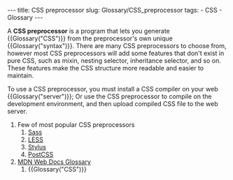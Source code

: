 --- title: CSS preprocessor slug: Glossary/CSS\_preprocessor tags: - CSS - Glossary ---

<span class="seoSummary">A **CSS preprocessor** is a program that lets you generate {{Glossary("CSS")}} from the preprocessor's own unique {{Glossary("syntax")}}.</span> There are many CSS preprocessors to choose from, however most CSS preprocessors will add some features that don't exist in pure CSS, such as mixin, nesting selector, inheritance selector, and so on. These features make the CSS structure more readable and easier to maintain.

To use a CSS preprocessor, you must install a CSS compiler on your web {{Glossary("server")}}; Or use the CSS preprocessor to compile on the development environment, and then upload compiled CSS file to the web server.

1.  Few of most popular CSS preprocessors
    1.  [Sass](https://sass-lang.com/)
    2.  [LESS](https://lesscss.org/)
    3.  [Stylus](https://stylus-lang.com/)
    4.  [PostCSS](https://postcss.org/)
2.  [MDN Web Docs Glossary](/en-US/docs/Glossary)
    1.  {{Glossary("CSS")}}
